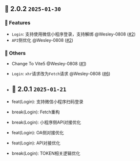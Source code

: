 
## 🌈 2.0.2 `2025-01-30`
### 🚀 Features
- `Login`: 支持使用微信小程序登录，支持解绑 @Wesley-0808 ([#2](https://github.com/Wesley-0808/MTB-SSO/pull/2))
- `API`侧优化 @Wesley-0808 ([#2](https://github.com/Wesley-0808/MTB-SSO/pull/2))
### 🚧 Others
- Change To Vite5 @Wesley-0808 ([#1](https://github.com/Wesley-0808/MTB-SSO/pull/1))
- `Login`: `xhr`请求改为`Fetch`请求 @Wesley-0808 ([#6](https://github.com/Wesley-0808/MTB-SSO/pull/6))

- ## 🌈 2.0.1 `2025-01-21`
- feat(Login): 支持微信小程序扫码登录
- break(Login): Fetch重构
- break(Login): 小程序侧API对接优化
- feat(Login): OA侧对接优化
- feat(Login): API对接优化
- break(Login): TOKEN相关逻辑优化
